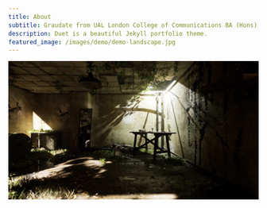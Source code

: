 ```yaml
---
title: About
subtitle: Graudate from UAL London College of Communications BA (Hons) Design for Art Direction. Disciplines explored include Enviroment Layout Design (UE5), Graphics, and Fine Arts.
description: Duet is a beautiful Jekyll portfolio theme.
featured_image: /images/demo/demo-landscape.jpg
---
```


![](/images/ImagesWebsite/IMG_0072.jpeg)
